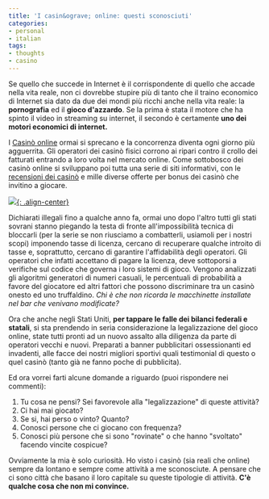```yaml
---
title: 'I casin&ograve; online: questi sconosciuti'
categories:
- personal
- italian
tags:
- thoughts
- casino
---
```

Se quello che succede in Internet è il corrispondente di quello che accade
nella vita reale, non ci dovrebbe stupire più di tanto che il traino economico
di Internet sia dato da due dei mondi più ricchi anche nella vita reale: la
**pornografia** ed il **gioco d'azzardo**. Se la prima è stata il motore che
ha spinto il video in streaming su internet, il secondo è certamente **uno dei
motori economici di internet.**

I [Casinò online](http://www.casinopertutti.com) ormai si sprecano e la
concorrenza diventa ogni giorno più agguerrita. Gli operatori dei casinò
fisici corrono ai ripari contro il crollo dei fatturati entrando a loro volta
nel mercato online. Come sottobosco dei casinò online si sviluppano poi tutta
una serie di siti informativi, con le [recensioni dei
casinò](http://www.casinorecensioni.com) e mille diverse offerte per bonus dei
casinò che invitino a giocare.

[![]({{site.url}}/images/casino.jpg){: .align-center}]({{site.url}}/images/casino.jpg)
  
Dichiarati illegali fino a qualche anno fa, ormai uno dopo l'altro tutti gli
stati sovrani stanno piegando la testa di fronte all'impossibilità tecnica di
bloccarli (per la serie se non riusciamo a combatterli, usiamoli per i nostri
scopi) imponendo tasse di licenza, cercano di recuperare qualche introito di
tasse e, soprattutto, cercano di garantire l'affidabilità degli operatori. Gli
operatori che infatti accettano di pagare la licenza, deve sottoporsi a
verifiche sul codice che governa i loro sistemi di gioco. Vengono analizzati
gli algoritmi generatori di numeri casuali, le percentuali di probabilità a
favore del giocatore ed altri fattori che possono discriminare tra un casinò
onesto ed uno truffaldino. _Chi è che non ricorda le macchinette installate
nel bar che venivano modificate?_

Ora che anche negli Stati Uniti, **per tappare le falle dei bilanci federali e
statali**, si sta prendendo in seria considerazione la legalizzazione del
gioco online, state tutti pronti ad un nuovo assalto alla diligenza da parte
di operatori vecchi e nuovi. Preparati a banner pubblicitari ossessionanti ed
invadenti, alle facce dei nostri migliori sportivi quali testimonial di questo
o quel casinò (tanto già ne fanno poche di pubblicita).

Ed ora vorrei farti alcune domande a riguardo (puoi rispondere nei commenti):

  1. Tu cosa ne pensi? Sei favorevole alla "legalizzazione" di queste attività?
  2. Ci hai mai giocato?
  3. Se si, hai perso o vinto? Quanto?
  4. Conosci persone che ci giocano con frequenza?
  5. Conosci più persone che si sono "rovinate" o che hanno "svoltato" facendo vincite cospicue?
  
Ovviamente la mia è solo curiosità. Ho visto i casinò (sia reali che online)
sempre da lontano e sempre come attività a me sconosciute. A pensare che ci
sono città che basano il loro capitale su queste tipologie di attività. **C'è
qualche cosa che non mi convince.**
